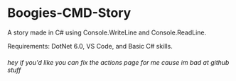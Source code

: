 # Boogies-CMD-Story
A story made in C# using Console.WriteLine and Console.ReadLine.

Requirements: DotNet 6.0, VS Code, and Basic C# skills.

###### hey if you'd like you can fix the actions page for me cause im bad at github stuff
